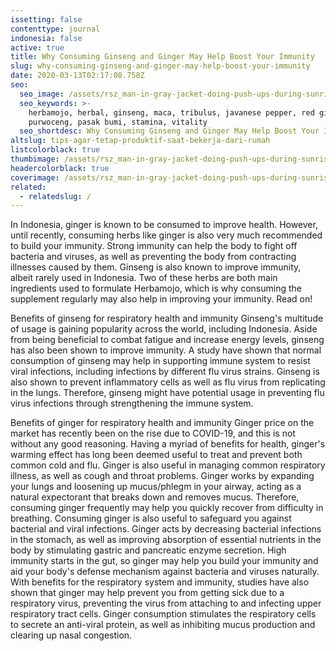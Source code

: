 ```yaml
---
issetting: false
contenttype: journal
indonesia: false
active: true
title: Why Consuming Ginseng and Ginger May Help Boost Your Immunity
slug: why-consuming-ginseng-and-ginger-may-help-boost-your-immunity
date: 2020-03-13T02:17:08.758Z
seo:
  seo_image: /assets/rsz_man-in-gray-jacket-doing-push-ups-during-sunrise-3775164.jpg
  seo_keywords: >-
    herbamojo, herbal, ginseng, maca, tribulus, javanese pepper, red ginger,
    purwoceng, pasak bumi, stamina, vitality
  seo_shortdesc: Why Consuming Ginseng and Ginger May Help Boost Your Immunity
altslug: tips-agar-tetap-produktif-saat-bekerja-dari-rumah
listcolorblack: true
thumbimage: /assets/rsz_man-in-gray-jacket-doing-push-ups-during-sunrise-3775164.jpg
headercolorblack: true
coverimage: /assets/rsz_man-in-gray-jacket-doing-push-ups-during-sunrise-3775164.jpg
related:
  - relatedslug: /
---
```

In Indonesia, ginger is known to be consumed to improve health. However, until recently, consuming herbs like ginger is also very much recommended to build your immunity. Strong immunity can help the body to fight off bacteria and viruses, as well as preventing the body from contracting illnesses caused by them. Ginseng is also known to improve immunity, albeit rarely used in Indonesia. Two of these herbs are both main ingredients used to formulate Herbamojo, which is why consuming the supplement regularly may also help in improving your immunity. Read on!

Benefits of ginseng for respiratory health and immunity
	Ginseng's multitude of usage is gaining popularity across the world, including Indonesia. Aside from being beneficial to combat fatigue and increase energy levels, ginseng has also been shown to improve immunity. A study have shown that normal consumption of ginseng may help in supporting immune system to resist viral infections, including infections by different flu virus strains. Ginseng is also shown to prevent inflammatory cells as well as flu virus from replicating in the lungs. Therefore, ginseng might have potential usage in preventing flu virus infections through strengthening the immune system.

Benefits of ginger for respiratory health and immunity
	Ginger price on the market has recently been on the rise due to COVID-19, and this is not without any good reasoning. Having a myriad of benefits for health, ginger's warming effect has long been deemed useful to treat and prevent both common cold and flu. Ginger is also useful in managing common respiratory illness, as well as cough and throat problems. Ginger works by expanding your lungs and loosening up mucus/phlegm in your airway, acting as a natural expectorant that breaks down and removes mucus. Therefore, consuming ginger frequently may help you quickly recover from difficulty in breathing.
	Consuming ginger is also useful to safeguard you against bacterial and viral infections. Ginger acts by decreasing bacterial infections in the stomach, as well as improving absorption of essential nutrients in the body by stimulating gastric and pancreatic enzyme secretion. High immunity starts in the gut, so ginger may help you build your immunity and aid your body's defense mechanism against bacteria and viruses naturally.
	With benefits for the respiratory system and immunity, studies have also shown that ginger may help prevent you from getting sick due to a respiratory virus, preventing the virus from attaching to and infecting upper respiratory tract cells. Ginger consumption stimulates the respiratory cells to secrete an anti-viral protein, as well as inhibiting mucus production and clearing up nasal congestion.
